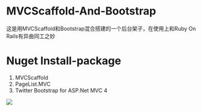 MVCScaffold-And-Bootstrap
=========================

这是用MVCScaffold和Bootstrap混合搭建的一个后台架子，在使用上和Ruby On Rails有异曲同工之妙
<br/>
# Nuget Install-package #
<ol>
<li>MVCScaffold</li>
<li>PageList.MVC</li>
<li>Twitter Bootstrap for ASP.Net MVC 4</li>
</ol>

<img src="http://ww4.sinaimg.cn/bmiddle/4bedad78jw1e3ykfpxrqvj20y20gtgmx.jpg"></img>
